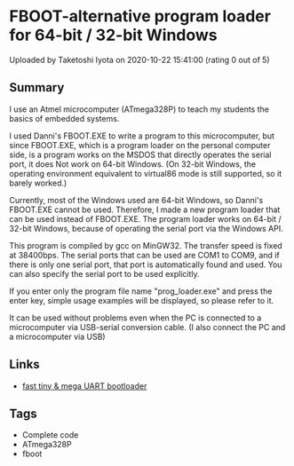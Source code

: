 # FBOOT-alternative program loader for 64-bit / 32-bit Windows

Uploaded by Taketoshi Iyota on 2020-10-22 15:41:00 (rating 0 out of 5)

## Summary

I use an Atmel microcomputer (ATmega328P) to teach my students the basics of embedded systems.


I used Danni's FBOOT.EXE to write a program to this microcomputer, but since FBOOT.EXE, which is a program loader on the personal computer side, is a program works on the MSDOS that directly operates the serial port, it does Not work on 64-bit Windows. (On 32-bit Windows, the operating environment equivalent to virtual86 mode is still supported, so it barely worked.)


Currently, most of the Windows used are 64-bit Windows, so Danni's FBOOT.EXE cannot be used. Therefore, I made a new program loader that can be used instead of FBOOT.EXE. The program loader works on 64-bit / 32-bit Windows, because of operating the serial port via the Windows API.


This program is compiled by gcc on MinGW32. The transfer speed is fixed at 38400bps. The serial ports that can be used are COM1 to COM9, and if there is only one serial port, that port is automatically found and used. You can also specify the serial port to be used explicitly.


If you enter only the program file name "prog\_loader.exe" and press the enter key, simple usage examples will be displayed, so please refer to it.


It can be used without problems even when the PC is connected to a microcomputer via USB-serial conversion cable. (I also connect the PC and a microcomputer via USB)

## Links

- [fast tiny & mega UART bootloader](https://community.atmel.com/projects/fast-tiny-mega-uart-bootloader)

## Tags

- Complete code
- ATmega328P
- fboot
